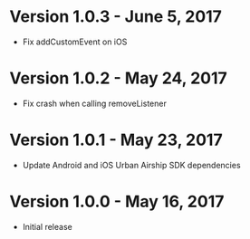 Version 1.0.3 - June 5, 2017
============================
- Fix addCustomEvent on iOS

Version 1.0.2 - May 24, 2017
============================
- Fix crash when calling removeListener

Version 1.0.1 - May 23, 2017
============================
- Update Android and iOS Urban Airship SDK dependencies

Version 1.0.0 - May 16, 2017
============================
 - Initial release
